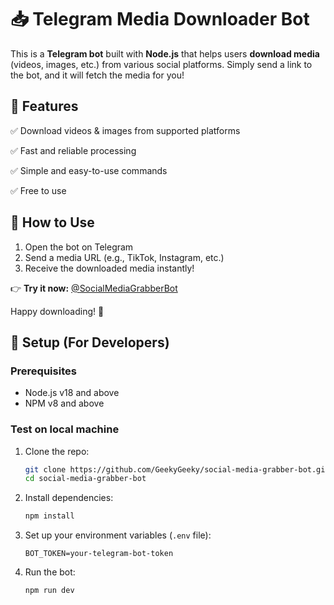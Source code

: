 # 📥 Telegram Media Downloader Bot

This is a **Telegram bot** built with **Node.js** that helps users **download media** (videos, images, etc.) from various social platforms. Simply send a link to the bot, and it will fetch the media for you!

## 🚀 Features

✅ Download videos & images from supported platforms

✅ Fast and reliable processing

✅ Simple and easy-to-use commands

✅ Free to use

## 📌 How to Use

1. Open the bot on Telegram
2. Send a media URL (e.g., TikTok, Instagram, etc.)
3. Receive the downloaded media instantly!

👉 **Try it now:** [@SocialMediaGrabberBot](https://t.me/SocialMediaGrabberBot)

Happy downloading! 🚀

## 🔧 Setup (For Developers)

### Prerequisites

- Node.js v18 and above
- NPM v8 and above

### Test on local machine

1. Clone the repo:

   ```sh
   git clone https://github.com/GeekyGeeky/social-media-grabber-bot.git
   cd social-media-grabber-bot
   ```

2. Install dependencies:

   ```sh
   npm install
   ```

3. Set up your environment variables (`.env` file):

   ```env
   BOT_TOKEN=your-telegram-bot-token
   ```

4. Run the bot:

   ```sh
   npm run dev
   ```
